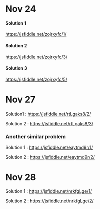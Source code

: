 # Nov 24

#### Solution 1

https://jsfiddle.net/zojrxyfc/1/


#### Solution 2

https://jsfiddle.net/zojrxyfc/3/

#### Solution 3

https://jsfiddle.net/zojrxyfc/5/

# Nov 27


Solution1 :  https://jsfiddle.net/rtLgaks8/2/

Solution 2 : https://jsfiddle.net/rtLgaks8/3/


### Another similar problem

Solution 1 : https://jsfiddle.net/eaytmd9r/1/

Solution 2 : https://jsfiddle.net/eaytmd9r/2/

# Nov 28

Solution 1 : https://jsfiddle.net/nrkfgLge/1/

Solution 2 : https://jsfiddle.net/nrkfgLge/2/
